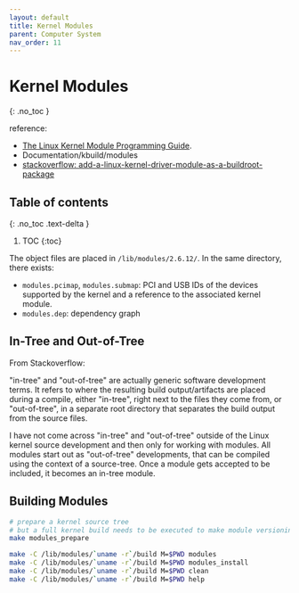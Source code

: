 ```yaml
---
layout: default
title: Kernel Modules
parent: Computer System
nav_order: 11
---
```


# Kernel Modules
{: .no_toc }


reference: 

- [The Linux Kernel Module Programming Guide](http://tldp.org/LDP/lkmpg/2.6/html/lkmpg.html).
- Documentation/kbuild/modules
- [stackoverflow: add-a-linux-kernel-driver-module-as-a-buildroot-package](https://stackoverflow.com/questions/40307328/how-to-add-a-linux-kernel-driver-module-as-a-buildroot-package/43874273#43874273)


## Table of contents
{: .no_toc .text-delta }

1. TOC
{:toc}

The object files are placed in `/lib/modules/2.6.12/`. In the same directory, there exists:

- `modules.pcimap`, `modules.submap`: PCI and USB IDs of the devices supported by the kernel and a reference to the associated kernel module.
- `modules.dep`: dependency graph

## In-Tree and Out-of-Tree

From Stackoverflow:

"in-tree" and "out-of-tree" are actually generic software development terms. It refers to where the resulting build output/artifacts are placed during a compile, either "in-tree", right next to the files they come from, or "out-of-tree", in a separate root directory that separates the build output from the source files. 

I have not come across "in-tree" and "out-of-tree" outside of the Linux kernel source development and then only for working with modules. All modules start out as "out-of-tree" developments, that can be compiled using the context of a source-tree. Once a module gets accepted to be included, it becomes an in-tree module.

## Building Modules

```bash
# prepare a kernel source tree
# but a full kernel build needs to be executed to make module versioning work.
make modules_prepare 

make -C /lib/modules/`uname -r`/build M=$PWD modules
make -C /lib/modules/`uname -r`/build M=$PWD modules_install
make -C /lib/modules/`uname -r`/build M=$PWD clean
make -C /lib/modules/`uname -r`/build M=$PWD help
```

